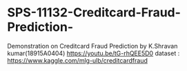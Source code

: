 # SPS-11132-Creditcard-Fraud-Prediction-
Demonstration on Creditcard Fraud Prediction by K.Shravan kumar(18915A0404)
https://youtu.be/tG-rhQEE5D0
dataset : https://www.kaggle.com/mlg-ulb/creditcardfraud
